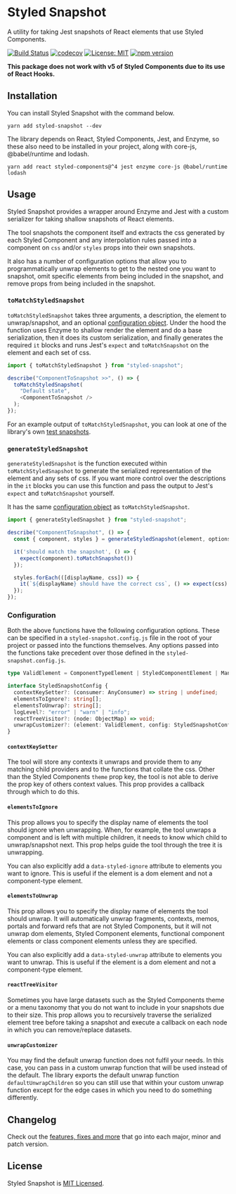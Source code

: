 # Styled Snapshot

A utility for taking Jest snapshots of React elements that use Styled Components.

[![Build Status](https://travis-ci.com/badbatch/styled-snapshot.svg?branch=master)](https://travis-ci.com/badbatch/styled-snapshot)
[![codecov](https://codecov.io/gh/badbatch/styled-snapshot/branch/master/graph/badge.svg)](https://codecov.io/gh/badbatch/styled-snapshot)
[![License: MIT](https://img.shields.io/badge/License-MIT-yellow.svg)](LICENSE)
[![npm version](https://badge.fury.io/js/styled-snapshot.svg)](https://badge.fury.io/js/styled-snapshot)

**This package does not work with v5 of Styled Components due to its use of React Hooks.**

## Installation

You can install Styled Snapshot with the command below.

```shell
yarn add styled-snapshot --dev
```

The library depends on React, Styled Components, Jest, and Enzyme, so these also need to be installed in your project,
along with core-js, @babel/runtime and lodash.

```shell
yarn add react styled-components@^4 jest enzyme core-js @babel/runtime lodash
```

## Usage

Styled Snapshot provides a wrapper around Enzyme and Jest with a custom serializer for taking shallow snapshots of
React elements.

The tool snapshots the component itself and extracts the css generated by each Styled Component and any
interpolation rules passed into a component on `css` and/or `styles` props into their own snapshots.

It also has a number of configuration options that allow you to programmatically unwrap elements to get to the
nested one you want to snapshot, omit specific elements from being included in the snapshot, and remove props from
being included in the snapshot.

### `toMatchStyledSnapshot`

`toMatchStyledSnapshot` takes three arguments, a description, the element to unwrap/snapshot, and an optional
[configuration object](#configuration). Under the hood the function uses Enzyme to shallow render the element and do
a base serialization, then it does its custom serialization, and finally generates the required `it` blocks and runs
Jest's `expect` and `toMatchSnapshot` on the element and each set of css.

```javascript
import { toMatchStyledSnapshot } from "styled-snapshot";

describe("ComponentToSnapshot >>", () => {
  toMatchStyledSnapshot(
    "Default state",
    <ComponentToSnapshot />
  );
});
```

For an example output of `toMatchStyledSnapshot`, you can look at one of the library's own
[test snapshots](./src/to-match-styled-snapshot/__snapshots__/index.test.tsx.snap).

### `generateStyledSnapshot`

`generateStyledSnapshot` is the function executed within `toMatchStyledSnapshot` to generate the serialized
representation of the element and any sets of css. If you want more control over the descriptions in the `it` blocks
you can use this function and pass the output to Jest's `expect` and `toMatchSnapshot` yourself.

It has the same [configuration object](#configuration) as `toMatchStyledSnapshot`.

```javascript
import { generateStyledSnapshot } from "styled-snapshot";

describe("ComponentToSnapshot", () => {
  const { component, styles } = generateStyledSnapshot(element, options);

  it('should match the snapshot', () => {
    expect(component).toMatchSnapshot())
  });

  styles.forEach(([displayName, css]) => {
    it(`${displayName} should have the correct css`, () => expect(css).toMatchSnapshot());
  });
});
```

### Configuration

Both the above functions have the following configuration options. These can be specified in a
`styled-snapshot.config.js` file in the root of your project or passed into the functions themselves. Any options
passed into the functions take precedent over those defined in the `styled-snapshot.config.js`.

```typescript
type ValidElement = ComponentTypeElement | StyledComponentElement | MandatoryUnwrapElement | DomElement;

interface StyledSnapshotConfig {
  contextKeySetter?: (consumer: AnyConsumer) => string | undefined;
  elementsToIgnore?: string[];
  elementsToUnwrap?: string[];
  logLevel?: "error" | "warn" | "info";
  reactTreeVisitor?: (node: ObjectMap) => void;
  unwrapCustomizer?: (element: ValidElement, config: StyledSnapshotConfig) => ValidElement | ReactNode;
}
```

#### `contextKeySetter`

The tool will store any contexts it unwraps and provide them to any matching child providers and to the functions
that collate the css. Other than the Styled Components `theme` prop key, the tool is not able to derive the prop key
of others context values. This prop provides a callback through which to do this.

#### `elementsToIgnore`

This prop allows you to specify the display name of elements the tool should ignore when unwrapping. When, for example,
the tool unwraps a component and is left with multiple children, it needs to know which child to unwrap/snapshot next.
This prop helps guide the tool through the tree it is unwrapping.

You can also explicitly add a `data-styled-ignore` attribute to elements you want to ignore. This is useful if the
element is a dom element and not a component-type element.

#### `elementsToUnwrap`

This prop allows you to specify the display name of elements the tool should unwrap. It will automatically unwrap
fragments, contexts, memos, portals and forward refs that are not Styled Components, but it will not unwrap
dom elements, Styled Component elements, functional component elements or class component elements unless they are
specified.

You can also explicitly add a `data-styled-unwrap` attribute to elements you want to unwrap. This is useful if the
element is a dom element and not a component-type element.

#### `reactTreeVisitor`

Sometimes you have large datasets such as the Styled Components theme or a menu taxonomy that you do not want to
include in your snapshots due to their size. This prop allows you to recursively traverse the serialized element
tree before taking a snapshot and execute a callback on each node in which you can remove/replace datasets.

#### `unwrapCustomizer`

You may find the default unwrap function does not fulfil your needs. In this case, you can pass in a custom unwrap
function that will be used instead of the default. The library exports the default unwrap function
`defaultUnwrapChildren` so you can still use that within your custom unwrap function except for the edge cases in which
you need to do something differently.

## Changelog

Check out the [features, fixes and more](CHANGELOG.md) that go into each major, minor and patch version.

## License

Styled Snapshot is [MIT Licensed](LICENSE).
